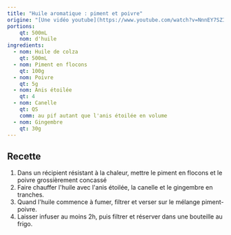 ```yaml
---
title: "Huile aromatique : piment et poivre"
origine: "[Une vidéo youtube](https://www.youtube.com/watch?v=NnnEY7SZIHM&t=311s)"
portions:
    qt: 500mL
    nom: d'huile
ingredients:
  - nom: Huile de colza
    qt: 500mL
  - nom: Piment en flocons
    qt: 100g
  - nom: Poivre
    qt: 5g
  - nom: Anis étoilée
    qt: 4
  - nom: Canelle
    qt: QS
    comm: au pif autant que l'anis étoilée en volume
  - nom: Gingembre
    qt: 30g
---
```


Recette
-------

1. Dans un récipient résistant à la chaleur, mettre le piment en flocons et le poivre grossièrement concassé
2. Faire chauffer l'huile avec l'anis étoilée, la canelle et le gingembre en tranches.
3. Quand l'huile commence à fumer, filtrer et verser sur le mélange piment-poivre.
4. Laisser infuser au moins 2h, puis filtrer et réserver dans une bouteille au frigo.
